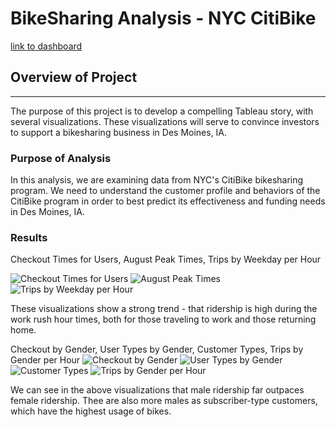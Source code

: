 # BikeSharing Analysis - NYC CitiBike

[link to dashboard](https://public.tableau.com/profile/david.fashbinder#!/vizhome/BikeSharingChallenge_16108591230070/NYCCitiBike?publish=yes)

## Overview of Project
---
The purpose of this project is to develop a compelling Tableau story, with several visualizations.  These visualizations will serve to convince investors to support a bikesharing business in Des Moines, IA.  


### Purpose of Analysis
In this analysis, we are examining data from NYC's CitiBike bikesharing program.  We need to understand the customer profile and behaviors of the CitiBike program in order to best predict its effectiveness and funding needs in Des Moines, IA.  

### Results 

Checkout Times for Users, August Peak Times, Trips by Weekday per Hour

![Checkout Times for Users](https://github.com/davidfashbinder/bikesharing2/blob/main/images/checkouttimes.png)
![August Peak Times](https://github.com/davidfashbinder/bikesharing2/blob/main/images/augustpeaktimes.png)
![Trips by Weekday per Hour](https://github.com/davidfashbinder/bikesharing2/blob/main/images/tripsbyweekdayhour.png)

These visualizations show a strong trend - that ridership is high during the work rush hour times, both for those traveling to work and those returning home.  

Checkout by Gender, User Types by Gender, Customer Types, Trips by Gender per Hour
![Checkout by Gender](https://github.com/davidfashbinder/bikesharing2/blob/main/images/checkoutbygender.png)
![User Types by Gender](https://github.com/davidfashbinder/bikesharing2/blob/main/images/usertypesbygender.png)
![Customer Types](https://github.com/davidfashbinder/bikesharing2/blob/main/images/customertypes.png)
![Trips by Gender per Hour](https://github.com/davidfashbinder/bikesharing2/blob/main/images/tripsbygenderperhour.png)

We can see in the above visualizations that male ridership far outpaces female ridership.  Thee are also more males as subscriber-type customers, which have the highest usage of bikes.  

